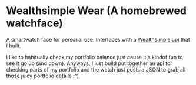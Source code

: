 # Wealthsimple Wear (A homebrewed watchface)
A smartwatch face for personal use. Interfaces with a [Wealthsimple api](https://github.com/Jspsun/UnofficialWealthsimpleApi) that I built.
  
I like to habitually check my portfolio balance just cause it's kindof fun to see it go up (and down).
Anyways, I just build put together an [api](https://github.com/Jspsun/UnofficialWealthsimpleApi) for checking parts of my portfolio and the watch just posts a JSON to grab all those juicy portfolio details :^)
